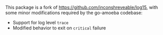 This package is a fork of https://github.com/inconshreveable/log15, with some
minor modifications required by the go-amoeba codebase:

 * Support for log level `trace`
 * Modified behavior to exit on `critical` failure
